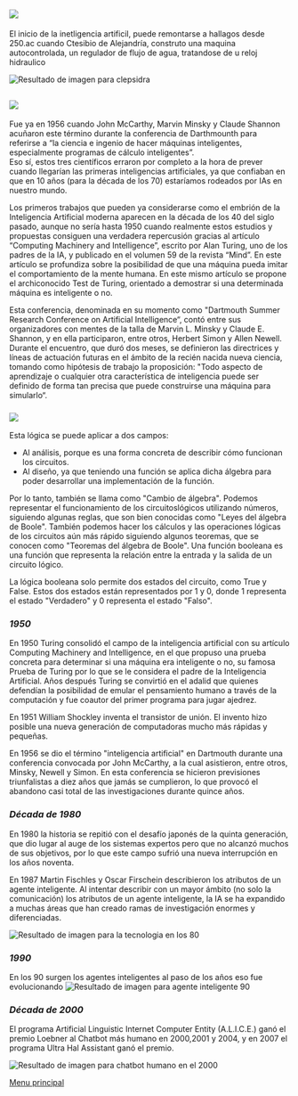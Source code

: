 # ![](http://r72.cooltext.com/rendered/cooltext316355377883092.png)


El inicio de la inetligencia artificil, puede remontarse a hallagos desde 250.ac cuando Ctesibio de Alejandría, construto una maquina 
autocontrolada, un regulador de flujo de agua, tratandose de u reloj hidraulico

![Resultado de imagen para clepsidra](http://quhist.com/wp-content/uploads/2009/06/clepsidra.jpg)
## ![](http://r52.cooltext.com/rendered/cooltext316355836461725.png)

Fue ya en 1956 cuando John McCarthy, Marvin Minsky y Claude Shannon acuñaron este término durante la conferencia de Darthmounth
para referirse a “la ciencia e ingenio de hacer máquinas inteligentes, especialmente programas de cálculo inteligentes”.  
Eso sí, estos tres científicos erraron por completo a la hora de prever cuando llegarían las primeras inteligencias artificiales, 
ya que confiaban en que en 10 años (para la década de los 70) estaríamos rodeados por IAs en nuestro mundo.


Los primeros trabajos que pueden ya considerarse como el embrión de la Inteligencia
Artificial moderna aparecen en la década de los 40 del siglo pasado, aunque no sería
hasta 1950 cuando realmente estos estudios y propuestas consiguen una verdadera
repercusión gracias al artículo “Computing Machinery and Intelligence”, escrito por Alan
Turing, uno de los padres de la IA, y publicado en el volumen 59 de la revista “Mind”.
En este artículo se profundiza sobre la posibilidad de que una máquina pueda imitar el
comportamiento de la mente humana. En este mismo artículo se propone el
archiconocido Test de Turing, orientado a demostrar si una determinada máquina es
inteligente o no.


Esta conferencia, denominada en su momento como "Dartmouth Summer Research
Conference on Artificial Intelligence“, contó entre sus organizadores con mentes de la
talla de Marvin L. Minsky y Claude E. Shannon, y en ella participaron, entre otros,
Herbert Simon y Allen Newell. Durante el encuentro, que duró dos meses, se definieron
las directrices y líneas de actuación futuras en el ámbito de la recién nacida nueva
ciencia, tomando como hipótesis de trabajo la proposición: "Todo aspecto de aprendizaje
o cualquier otra característica de inteligencia puede ser definido de forma tan precisa que
puede construirse una máquina para simularlo“.

### ![](http://r69.cooltext.com/rendered/cooltext316355952536508.png)
 
 Esta lógica se puede aplicar a dos campos:

* Al análisis, porque es una forma concreta de describir cómo funcionan los circuitos.
* Al diseño, ya que teniendo una función se aplica dicha álgebra para poder desarrollar una implementación de la función.

Por lo tanto, también se llama como "Cambio de álgebra". Podemos representar el funcionamiento de los circuitoslógicos
utilizando números, siguiendo algunas reglas, que son bien conocidas como "Leyes del álgebra de Boole".
También podemos hacer los cálculos y las operaciones lógicas de los circuitos aún más rápido siguiendo algunos 
teoremas, que se conocen como "Teoremas del álgebra de Boole". Una función booleana es una función que 
representa la relación entre la entrada y la salida de un circuito lógico.

La lógica booleana solo permite dos estados del circuito, como True y False. Estos dos estados están 
representados por 1 y 0, donde 1 representa el estado "Verdadero" y 0 representa el estado "Falso".

### _1950_

En 1950 Turing consolidó el campo de la inteligencia artificial con su artículo Computing Machinery and Intelligence, 
en el que propuso una prueba concreta
para determinar si una máquina era inteligente o no, su famosa Prueba de Turing por 
lo que se le considera el padre de la Inteligencia Artificial. Años después Turing se convirtió en el adalid que quienes defendían la posibilidad de emular el pensamiento humano a través de la computación y fue coautor del primer programa para jugar ajedrez.

En 1951 William Shockley inventa el transistor de unión. El invento hizo posible una nueva generación de computadoras 
mucho más rápidas y pequeñas.

En 1956 se dio el término "inteligencia artificial" en Dartmouth durante una 
conferencia convocada por John McCarthy, a la cual asistieron, entre otros, Minsky, Newell y Simon. 
En esta conferencia se hicieron previsiones triunfalistas a diez años que jamás se cumplieron, 
lo que provocó el abandono casi total de las investigaciones durante quince años.

### _Década de 1980_

En 1980 la historia se repitió con el desafío japonés de la quinta generación, que dio lugar al auge de los sistemas expertos
pero que no alcanzó muchos de sus objetivos, por lo que este campo sufrió una nueva interrupción en los años noventa.

En 1987 Martin Fischles y Oscar Firschein describieron los atributos de un agente inteligente.
Al intentar describir con un mayor ámbito (no solo la comunicación) los atributos de un agente inteligente, 
la IA se ha expandido a muchas áreas que han creado ramas de investigación enormes y diferenciadas.

![Resultado de imagen para la tecnologia en los 80](http://ctrl-x.com.mx/wp-content/uploads/2014/12/geek80s.jpg)

### _1990_
En los 90 surgen los agentes inteligentes al paso de los años eso fue evolucionando
![Resultado de imagen para agente inteligente 90](https://slideplayer.es/slide/14617490/90/images/27/Estructura+de+un+agente+inteligente.jpg)

### _Década de 2000_

El programa Artificial Linguistic Internet Computer Entity (A.L.I.C.E.) ganó el premio Loebner 
al Chatbot más humano en 2000,2001 y 2004, y en 2007 el programa Ultra Hal Assistant ganó el premio.
 
 ![Resultado de imagen para chatbot humano en el 2000](https://encrypted-tbn0.gstatic.com/images?q=tbn:ANd9GcRfpjgGbyg3JEPB6Q1xs-e_hA8TmBdcAZvfoV5ebBjy3rcFF13T)


 [Menu principal](readme.md)
